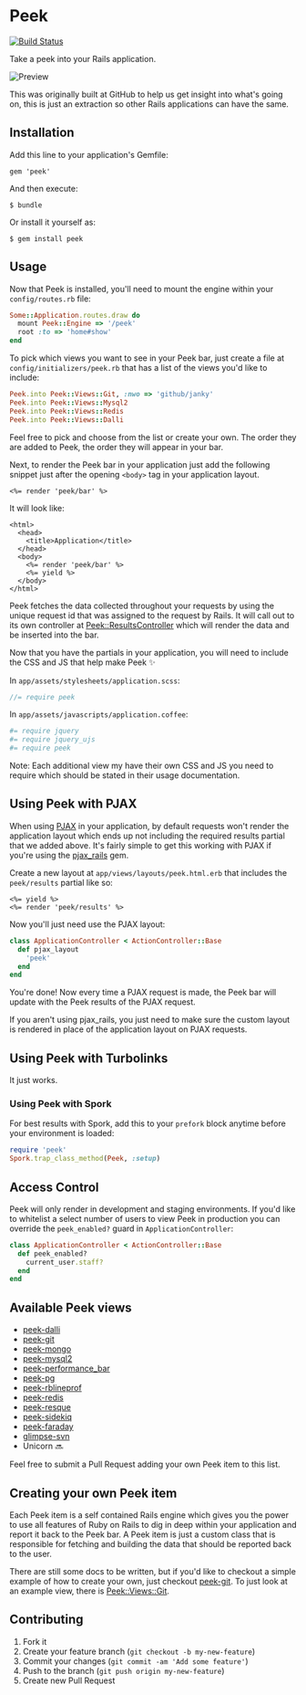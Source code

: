 # Peek

[![Build Status](https://travis-ci.org/peek/peek.png?branch=master)](https://travis-ci.org/peek/peek)

Take a peek into your Rails application.

![Preview](https://f.cloud.github.com/assets/79995/244991/03cee1fa-8a74-11e2-8e33-283cf1298a60.png)

This was originally built at GitHub to help us get insight into what's going
on, this is just an extraction so other Rails applications can have the same.

## Installation

Add this line to your application's Gemfile:

    gem 'peek'

And then execute:

    $ bundle

Or install it yourself as:

    $ gem install peek

## Usage

Now that Peek is installed, you'll need to mount the engine within your `config/routes.rb`
file:

```ruby
Some::Application.routes.draw do
  mount Peek::Engine => '/peek'
  root :to => 'home#show'
end
```

To pick which views you want to see in your Peek bar, just create a file at
`config/initializers/peek.rb` that has a list of the views you'd like to include:

```ruby
Peek.into Peek::Views::Git, :nwo => 'github/janky'
Peek.into Peek::Views::Mysql2
Peek.into Peek::Views::Redis
Peek.into Peek::Views::Dalli
```

Feel free to pick and choose from the list or create your own. The order they
are added to Peek, the order they will appear in your bar.

Next, to render the Peek bar in your application just add the following snippet
just after the opening `<body>` tag in your application layout.

```erb
<%= render 'peek/bar' %>
```

It will look like:

```erb
<html>
  <head>
    <title>Application</title>
  </head>
  <body>
    <%= render 'peek/bar' %>
    <%= yield %>
  </body>
</html>
```

Peek fetches the data collected throughout your requests by using the unique request id
that was assigned to the request by Rails. It will call out to its own controller at
[Peek::ResultsController](https://github.com/peek/peek/blob/master/app/assets/controllers/peek/results_controller.rb) which will render the data and be inserted into the bar.

Now that you have the partials in your application, you will need to include the
CSS and JS that help make Peek :sparkles:

In `app/assets/stylesheets/application.scss`:

```scss
//= require peek
```

In `app/assets/javascripts/application.coffee`:

```coffeescript
#= require jquery
#= require jquery_ujs
#= require peek
```

Note: Each additional view my have their own CSS and JS you need to require
which should be stated in their usage documentation.

## Using Peek with PJAX

When using [PJAX](https://github.com/defunkt/jquery-pjax) in your application,
by default requests won't render the application layout which ends up not
including the required results partial that we added above. It's fairly simple
to get this working with PJAX if you're using the [pjax_rails](https://github.com/rails/pjax_rails) gem.

Create a new layout at `app/views/layouts/peek.html.erb` that includes the
`peek/results` partial like so:

```erb
<%= yield %>
<%= render 'peek/results' %>
```

Now you'll just need use the PJAX layout:

```ruby
class ApplicationController < ActionController::Base
  def pjax_layout
    'peek'
  end
end
```

You're done! Now every time a PJAX request is made, the Peek bar will update
with the Peek results of the PJAX request.

If you aren't using pjax_rails, you just need to make sure the custom layout is
rendered in place of the application layout on PJAX requests.

## Using Peek with Turbolinks

It just works.

### Using Peek with Spork

For best results with Spork, add this to your `prefork` block
anytime before your environment is loaded:

```ruby
require 'peek'
Spork.trap_class_method(Peek, :setup)
```

## Access Control

Peek will only render in development and staging environments. If you'd
like to whitelist a select number of users to view Peek in production you
can override the `peek_enabled?` guard in `ApplicationController`:

```ruby
class ApplicationController < ActionController::Base
  def peek_enabled?
    current_user.staff?
  end
end
```

## Available Peek views

- [peek-dalli](https://github.com/peek/peek-dalli)
- [peek-git](https://github.com/peek/peek-git)
- [peek-mongo](https://github.com/peek/peek-mongo)
- [peek-mysql2](https://github.com/peek/peek-mysql2)
- [peek-performance_bar](https://github.com/peek/peek-performance_bar)
- [peek-pg](https://github.com/peek/peek-pg)
- [peek-rblineprof](https://github.com/peek/peek-rblineprof)
- [peek-redis](https://github.com/peek/peek-redis)
- [peek-resque](https://github.com/peek/peek-resque)
- [peek-sidekiq](https://github.com/suranyami/peek-sidekiq)
- [peek-faraday](https://github.com/grk/peek-faraday)
- [glimpse-svn](https://github.com/neilco/glimpse-svn)
- Unicorn :soon:

Feel free to submit a Pull Request adding your own Peek item to this list.

## Creating your own Peek item

Each Peek item is a self contained Rails engine which gives you the power to
use all features of Ruby on Rails to dig in deep within your application and
report it back to the Peek bar. A Peek item is just a custom class that
is responsible for fetching and building the data that should be reported back
to the user.

There are still some docs to be written, but if you'd like to checkout a simple
example of how to create your own, just checkout [peek-git](https://github.com/peek/peek-git).
To just look at an example view, there is [Peek::Views::Git](https://github.com/peek/peek-git/blob/master/lib/peek/views/git.rb).

## Contributing

1. Fork it
2. Create your feature branch (`git checkout -b my-new-feature`)
3. Commit your changes (`git commit -am 'Add some feature'`)
4. Push to the branch (`git push origin my-new-feature`)
5. Create new Pull Request

